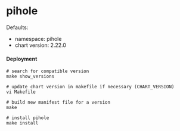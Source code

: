 # pihole

Defaults:
- namespace: pihole
- chart version: 2.22.0

#### Deployment
```
# search for compatible version
make show_versions

# update chart version in makefile if necessary (CHART_VERSION)
vi Makefile

# build new manifest file for a version
make

# install pihole
make install
```
